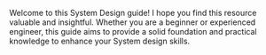 Welcome to this System Design guide! I hope you find this resource valuable and insightful. Whether you are a beginner or experienced engineer,
this guide aims to provide a solid foundation and practical knowledge to enhance your System design skills.
